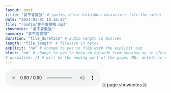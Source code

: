 ```yaml
---
layout: post
title: "會不會變強" # quotes allow forbidden characters like the colon
date: "2021-01-01 10:16:33"
file: "/audio/會不會變強.mp3"
shownotes: "會不會變強"
summary: "會不會變強"
duration: "file_duration" # audio length in min:sec
length: "file_length" # filesize in bytes
explicit: "no" # change to yes to flag with the explicit tag
block: "no" # change to yes to keep an episode from showing up in iTunes
# permalink: /1 # will be the ending part of the pages URL, delete to default to the title
---
```


<audio controls>
<source src="{{site.url}}{{site.baseurl}}{{ page.file }}" type="audio/x-mp3">
Your browser does not support the audio element.
</audio>
{{ page.shownotes }}
